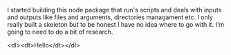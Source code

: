 I started building this node package that run's scripts and deals with inputs and outputs like files and arguments, directories managament etc. I only really built a skeleton but to be honest I have no idea where to go with it. I'm going to need to do a bit of research.



&lt;dl&gt;&lt;dt&gt;Hello&lt;/dt&gt;&lt;/dl&gt;





